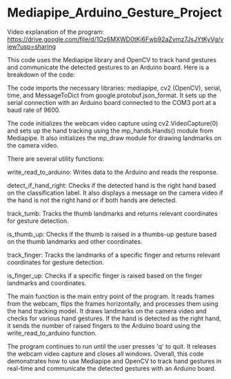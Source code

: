 # Mediapipe_Arduino_Gesture_Project

Video explanation of the program: https://drive.google.com/file/d/1Oz6MXWD0tKj6Fwb92aZvmz7JsJYtKyVg/view?usp=sharing

This code uses the Mediapipe library and OpenCV to track hand gestures and communicate the detected gestures to an Arduino board. Here is a breakdown of the code:

The code imports the necessary libraries: mediapipe, cv2 (OpenCV), serial, time, and MessageToDict from google.protobuf.json_format.
It sets up the serial connection with an Arduino board connected to the COM3 port at a baud rate of 9600.

The code initializes the webcam video capture using cv2.VideoCapture(0) and sets up the hand tracking using the mp_hands.Hands() module from Mediapipe. It also initializes the mp_draw module for drawing landmarks on the camera video.


There are several utility functions:

  write_read_to_arduino: Writes data to the Arduino and reads the response.
  
  detect_if_hand_right: Checks if the detected hand is the right hand based on the classification label. It also displays a message on the camera video if 
  the hand is not the right hand or if both hands are detected.
  
  track_tumb: Tracks the thumb landmarks and returns relevant coordinates for gesture detection.
  
  is_thumb_up: Checks if the thumb is raised in a thumbs-up gesture based on the thumb landmarks and other coordinates.
  
  track_finger: Tracks the landmarks of a specific finger and returns relevant coordinates for gesture detection.
  
  is_finger_up: Checks if a specific finger is raised based on the finger landmarks and coordinates.


The main function is the main entry point of the program. It reads frames from the webcam, flips the frames horizontally, and processes them using the hand tracking model. It draws landmarks on the camera video and checks for various hand gestures. If the hand is detected as the right hand, it sends the number of raised fingers to the Arduino board using the write_read_to_arduino function.

The program continues to run until the user presses 'q' to quit. It releases the webcam video capture and closes all windows.
Overall, this code demonstrates how to use Mediapipe and OpenCV to track hand gestures in real-time and communicate the detected gestures with an Arduino board.
